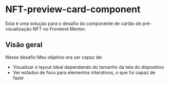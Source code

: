 # NFT-preview-card-component
Esta é uma solução para o desafio do componente de cartão de pré-visualização NFT no Frontend Mentor.
## Visão geral
Nesse desafio
Meu objetivo era ser capaz de:

- Visualizar o layout ideal dependendo do tamanho da tela do dispositivo
- Ver estados de foco para elementos interativos, o que fui capaz de fazer




